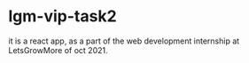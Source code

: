 # lgm-vip-task2
it is a react app, as a part of the web development internship at LetsGrowMore of oct 2021.

